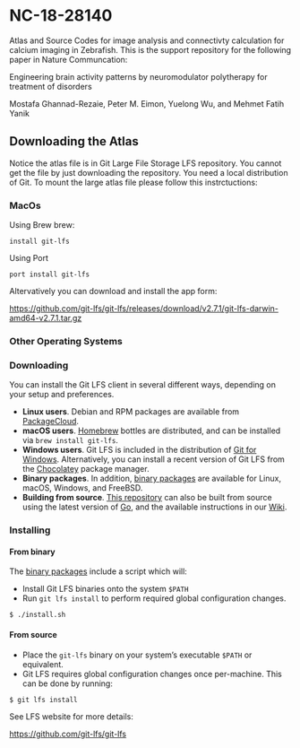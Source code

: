 # NC-18-28140

 
Atlas and Source Codes for image analysis and connectivty calculation for calcium imaging in Zebrafish. This is the support repository for the following paper in Nature Communcation:

Engineering brain activity patterns by neuromodulator polytherapy for treatment of disorders

Mostafa Ghannad-Rezaie, Peter M. Eimon, Yuelong Wu, and Mehmet Fatih Yanik

## Downloading the Atlas
Notice the atlas file is in Git Large File Storage LFS repository. You cannot get the file by just downloading the repository. You need a local distribution of Git. To mount the large atlas file please follow this instrctuctions:
### MacOs
Using Brew brew:

```
install git-lfs
```

Using Port 

```
port install git-lfs
```

Altervatively you can download and install the app form:

https://github.com/git-lfs/git-lfs/releases/download/v2.7.1/git-lfs-darwin-amd64-v2.7.1.tar.gz

### Other Operating Systems
### Downloading

You can install the Git LFS client in several different ways, depending on your
setup and preferences.

* **Linux users**. Debian and RPM packages are available from
  [PackageCloud](https://packagecloud.io/github/git-lfs/install).
* **macOS users**. [Homebrew](https://brew.sh) bottles are distributed, and can
  be installed via `brew install git-lfs`.
* **Windows users**. Git LFS is included in the distribution of
  [Git for Windows](https://gitforwindows.org/). Alternatively, you can
  install a recent version of Git LFS from the [Chocolatey](https://chocolatey.org/) package manager.
* **Binary packages**. In addition, [binary packages](https://github.com/git-lfs/git-lfs/releases) are
available for Linux, macOS, Windows, and FreeBSD.
* **Building from source**. [This repository](https://github.com/git-lfs/git-lfs.git) can also be
built from source using the latest version of [Go](https://golang.org), and the
available instructions in our
[Wiki](https://github.com/git-lfs/git-lfs/wiki/Installation#source).

### Installing

#### From binary

The [binary packages](https://github.com/git-lfs/git-lfs/releases) include a script which will:

- Install Git LFS binaries onto the system `$PATH`
- Run `git lfs install` to
perform required global configuration changes.

```ShellSession
$ ./install.sh
```

#### From source

- Place the `git-lfs` binary on your system’s executable `$PATH` or equivalent.
- Git LFS requires global configuration changes once per-machine. This can be done by
running:

```ShellSession
$ git lfs install
```
See LFS website for more details:

https://github.com/git-lfs/git-lfs
